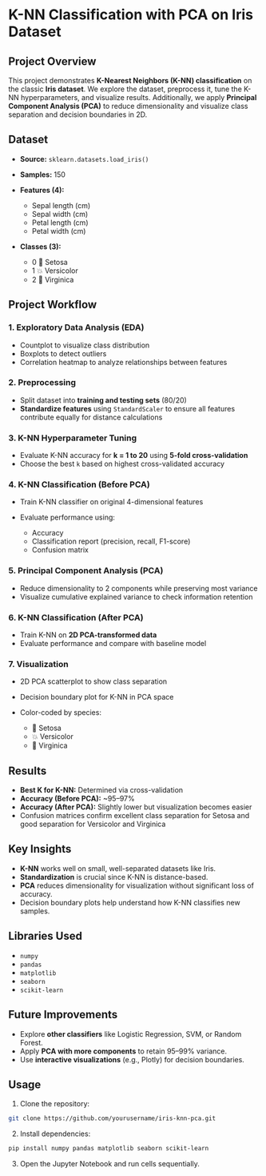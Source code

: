 # K-NN Classification with PCA on Iris Dataset

## Project Overview

This project demonstrates **K-Nearest Neighbors (K-NN) classification** on the classic **Iris dataset**. We explore the dataset, preprocess it, tune the K-NN hyperparameters, and visualize results. Additionally, we apply **Principal Component Analysis (PCA)** to reduce dimensionality and visualize class separation and decision boundaries in 2D.

## Dataset

* **Source:** `sklearn.datasets.load_iris()`
* **Samples:** 150
* **Features (4):**

  * Sepal length (cm)
  * Sepal width (cm)
  * Petal length (cm)
  * Petal width (cm)
* **Classes (3):**

  * 0 💖 Setosa
  * 1 💥 Versicolor
  * 2 🌿 Virginica

## Project Workflow

### 1. Exploratory Data Analysis (EDA)

* Countplot to visualize class distribution
* Boxplots to detect outliers
* Correlation heatmap to analyze relationships between features

### 2. Preprocessing

* Split dataset into **training and testing sets** (80/20)
* **Standardize features** using `StandardScaler` to ensure all features contribute equally for distance calculations

### 3. K-NN Hyperparameter Tuning

* Evaluate K-NN accuracy for **k = 1 to 20** using **5-fold cross-validation**
* Choose the best `k` based on highest cross-validated accuracy

### 4. K-NN Classification (Before PCA)

* Train K-NN classifier on original 4-dimensional features
* Evaluate performance using:

  * Accuracy
  * Classification report (precision, recall, F1-score)
  * Confusion matrix

### 5. Principal Component Analysis (PCA)

* Reduce dimensionality to 2 components while preserving most variance
* Visualize cumulative explained variance to check information retention

### 6. K-NN Classification (After PCA)

* Train K-NN on **2D PCA-transformed data**
* Evaluate performance and compare with baseline model

### 7. Visualization

* 2D PCA scatterplot to show class separation
* Decision boundary plot for K-NN in PCA space
* Color-coded by species:

  * 💖 Setosa
  * 💥 Versicolor
  * 🌿 Virginica

## Results

* **Best K for K-NN:** Determined via cross-validation
* **Accuracy (Before PCA):** ~95–97%
* **Accuracy (After PCA):** Slightly lower but visualization becomes easier
* Confusion matrices confirm excellent class separation for Setosa and good separation for Versicolor and Virginica

## Key Insights

* **K-NN** works well on small, well-separated datasets like Iris.
* **Standardization** is crucial since K-NN is distance-based.
* **PCA** reduces dimensionality for visualization without significant loss of accuracy.
* Decision boundary plots help understand how K-NN classifies new samples.

## Libraries Used

* `numpy`
* `pandas`
* `matplotlib`
* `seaborn`
* `scikit-learn`

## Future Improvements

* Explore **other classifiers** like Logistic Regression, SVM, or Random Forest.
* Apply **PCA with more components** to retain 95–99% variance.
* Use **interactive visualizations** (e.g., Plotly) for decision boundaries.

## Usage

1. Clone the repository:

```bash
git clone https://github.com/yourusername/iris-knn-pca.git
```

2. Install dependencies:

```bash
pip install numpy pandas matplotlib seaborn scikit-learn
```

3. Open the Jupyter Notebook and run cells sequentially.
